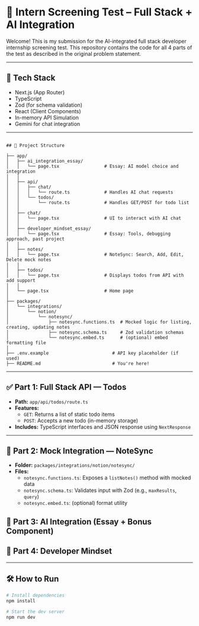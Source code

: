# 🧠 Intern Screening Test – Full Stack + AI Integration

Welcome! This is my submission for the AI-integrated full stack developer internship screening test. This repository contains the code for all 4 parts of the test as described in the original problem statement.

---

## 🚀 Tech Stack

- Next.js (App Router)
- TypeScript
- Zod (for schema validation)
- React (Client Components)
- In-memory API Simulation
- Gemini for chat integration

---

```

## 📂 Project Structure

├── app/
│   ├── ai_integration_essay/
│   │   └── page.tsx                 # Essay: AI model choice and integration
│   │
│   ├── api/
│   │   ├── chat/
│   │   │   └── route.ts             # Handles AI chat requests
│   │   └── todos/
│   │       └── route.ts             # Handles GET/POST for todo list
│   │
│   ├── chat/
│   │   └── page.tsx                 # UI to interact with AI chat
│   │
│   ├── developer_mindset_essay/
│   │   └── page.tsx                 # Essay: Tools, debugging approach, past project
│   │
│   ├── notes/
│   │   └── page.tsx                 # NoteSync: Search, Add, Edit, Delete mock notes
│   │
│   ├── todos/
│   │   └── page.tsx                 # Displays todos from API with add support
│   │
│   └── page.tsx                     # Home page
│
├── packages/
│   └── integrations/
│       └── notion/
│           └── notesync/
│               ├── notesync.functions.ts  # Mocked logic for listing, creating, updating notes
│               ├── notesync.schema.ts     # Zod validation schemas
│               └── notesync.embed.ts      # (optional) embed formatting file
│
├── .env.example                        # API key placeholder (if used)
├── README.md                           # You're here!

```
---

## ✅ Part 1: Full Stack API — Todos

- **Path:** `app/api/todos/route.ts`
- **Features:**
  - `GET`: Returns a list of static todo items
  - `POST`: Accepts a new todo (in-memory storage)
- **Includes:** TypeScript interfaces and JSON response using `NextResponse`

---

## 🤩 Part 2: Mock Integration — NoteSync

- **Folder:** `packages/integrations/notion/notesync/`
- **Files:**
  - `notesync.functions.ts`: Exposes a `listNotes()` method with mocked data
  - `notesync.schema.ts`: Validates input with Zod (e.g., `maxResults`, `query`)
  - `notesync.embed.ts`: (optional) format utility


## 🤖 Part 3: AI Integration (Essay + Bonus Component)
## 🌱 Part 4: Developer Mindset


---

## 🛠 How to Run

```bash
# Install dependencies
npm install

# Start the dev server
npm run dev
 
